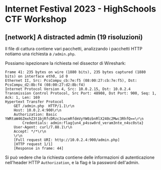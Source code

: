 # Internet Festival 2023 - HighSchools CTF Workshop

## [network] A distracted admin (19 risoluzioni)

Il file di cattura contiene vari pacchetti, analizzando i pacchetti HTTP notiamo una richiesta a `/admin.php`.

Possiamo ispezionare la richiesta nel dissector di Wireshark:

```text
Frame 41: 235 bytes on wire (1880 bits), 235 bytes captured (1880 bits) on interface eth0, id 0
Ethernet II, Src: PcsCompu_cb:7e:f5 (08:00:27:cb:7e:f5), Dst: PcsCompu_d2:8b:f4 (08:00:27:d2:8b:f4)
Internet Protocol Version 4, Src: 10.0.2.15, Dst: 10.0.2.4
Transmission Control Protocol, Src Port: 48908, Dst Port: 900, Seq: 1, Ack: 1, Len: 169
Hypertext Transfer Protocol
    GET /admin.php  HTTP/1.1\r\n
    Host: 10.0.2.4:900\r\n
    Authorization: Basic YWRtaW46ZmxhZ3t1bjRfcDRzc3cwcmRfdmVyYW0zbnRlX240c2Mwc3RhfQ==\r\n
        Credentials: admin:flag{un4_p4ssw0rd_veram3nte_n4sc0sta}
    User-Agent: curl/7.88.1\r\n
    Accept: */*\r\n
    \r\n
    [Full request URI: http://10.0.2.4:900/admin.php]
    [HTTP request 1/1]
    [Response in frame: 44]
```

Si può vedere che la richiesta contiene delle informazioni di autenticazione nell'header HTTP `Authorization`, e la flag è la password dell'admin.
